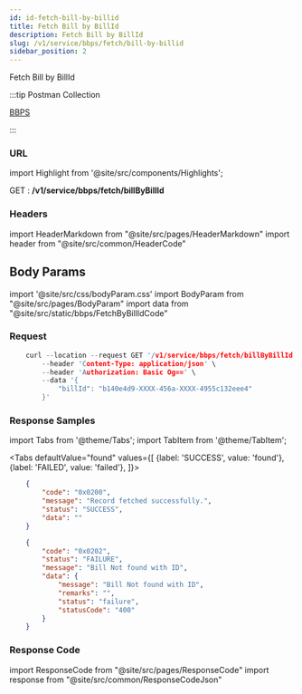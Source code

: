 ```yaml
---
id: id-fetch-bill-by-billid
title: Fetch Bill by BillId
description: Fetch Bill by BillId
slug: /v1/service/bbps/fetch/bill-by-billid
sidebar_position: 2
---
```


Fetch Bill by BillId

:::tip Postman Collection

<a href="https://www.google.com" target="_blank">BBPS</a>

:::

### URL

import Highlight from '@site/src/components/Highlights';

<Highlight className="get">GET</Highlight> : <strong>/v1/service/bbps/fetch/billByBillId</strong>

### Headers

import HeaderMarkdown from "@site/src/pages/HeaderMarkdown"
import header from "@site/src/common/HeaderCode"

<HeaderMarkdown data={header}/>

## Body Params

import '@site/src/css/bodyParam.css'
import BodyParam from "@site/src/pages/BodyParam"
import data from "@site/src/static/bbps/FetchByBillIdCode"

<BodyParam data={data}/>

### Request

```c title="Example Request"
    curl --location --request GET '/v1/service/bbps/fetch/billByBillId' \
        --header 'Content-Type: application/json' \
        --header 'Authorization: Basic Og==' \
        --data '{
            "billId": "b140e4d9-XXXX-456a-XXXX-4955c132eee4"
        }'
```

### Response Samples

import Tabs from '@theme/Tabs';
import TabItem from '@theme/TabItem';

<Tabs
    defaultValue="found"
    values={[
        {label: 'SUCCESS', value: 'found'},
        {label: 'FAILED', value: 'failed'},
    ]}>

<TabItem value="found">

```json
    {
        "code": "0x0200",
        "message": "Record fetched successfully.",
        "status": "SUCCESS",
        "data": ""
    }
```

</TabItem>

<TabItem value="failed">

```json
    {
        "code": "0x0202",
        "status": "FAILURE",
        "message": "Bill Not found with ID",
        "data": {
            "message": "Bill Not found with ID",
            "remarks": "",
            "status": "failure",
            "statusCode": "400"
        }
    }
```

</TabItem>
</Tabs>

### Response Code

import ResponseCode from "@site/src/pages/ResponseCode"
import response from "@site/src/common/ResponseCodeJson"

<ResponseCode data={response}/>
